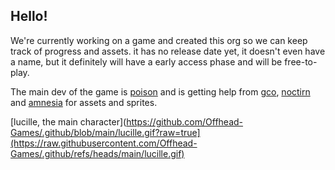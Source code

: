 ## Hello!

We're currently working on a game and created this org so we can keep track of progress and assets. 
it has no release date yet, it doesn't even have a name, but it definitely will have a early access phase and will be free-to-play.

The main dev of the game is [poison](https://github.com/2x10) and is getting help from [gco](https://github.com/gcoX3-boop), [noctirn](https://www.instagram.com/schoreae/) and [amnesia](https://github.com/cherrynervosa) for assets and sprites.

[lucille, the main character](https://github.com/Offhead-Games/.github/blob/main/lucille.gif?raw=true](https://raw.githubusercontent.com/Offhead-Games/.github/refs/heads/main/lucille.gif)
